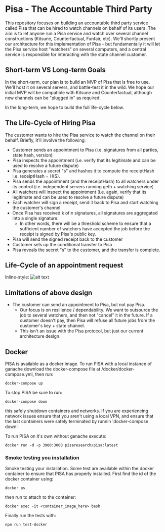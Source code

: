 # Pisa - The Accountable Third Party

This repository focuses on building an accountable third party service called Pisa that can be hired to watch channels on behalf of its users. The aim is to let anyone run a Pisa service and watch over several channel constructions (Kitsune, Counterfactual, Funfair, etc). We'll shortly present our architecture for this implementation of Pisa - but fundamentally it will let the Pisa service host "watchers" on several computers, and a central service is responsible for interacting with the state channel customer. 

## Short-term VS Long-term Goals

In the short-term, our plan is to build an MVP of Pisa that is free to use. We'll host it on several servers, and battle-test it in the wild. We hope our initial MVP will be compatible with Kitsune and Counterfactual, although new channels can be "plugged in" as required. 

In the long-term, we hope to build the full life-cycle below. 

## The Life-Cycle of Hiring Pisa 

The customer wants to hire the Pisa service to watch the channel on their behalf. Briefly, it'll involve the following: 

* Customer sends an appointment to Pisa (i.e. signatures from all parties, state hash, version)
* Pisa inspects the appointment (i.e. verify that its legitimate and can be used to resolve a future dispute)
* Pisa generates a secret "s" and hashes it to compute the receiptHash i.e. receiptHash = H(S). 
* Pisa sends the appointment (and the receiptHash) to all watchers under its control (i.e. independent servers running geth + watching service)
* All watchers will inspect the appointment (i.e. again, verify that its legitimate and can be used to resolve a future dispute) 
* Each watcher will sign a receipt, send it back to Pisa and start watching the customer's channel.  
* Once Pisa has received k of n signatures, all signatures are aggregated into a single signature. 
  * In other words, there will be a threshold scheme to ensure that a sufficient number of watchers have accepted the job before the receipt is signed by Pisa's public key. 
* Pisa will send the signed receipt back to the customer 
* Customer sets up the conditional transfer to Pisa
* Pisa reveals the secret "s" to the customer, and the transfer is complete. 

## Life-Cycle of an appointment request

Inline-style: 
![alt text](https://github.com/pisaresearch/pisa/diagrams/overview_flow.svg "Life-cycle of a request diagram, showing the different components involved")


## Limitations of above design 

* The customer can send an appointment to Pisa, but not pay Pisa. 
  * Our focus is on resilience / dependability. We want to outsource the job to several watchers, and then not "cancel" it in the future. If a customer doesn't pay, then Pisa will refuse all future jobs from the customer's key + state channel. 
  * This isn't an issue with the Pisa protocol, but just our current architecture design. 

## Docker


PISA is available as a docker image. To run PISA with a local instance of ganache download the docker-compose file at /docker/docker-compose.yml, then run:
```
docker-compose up
```
To stop PISA be sure to run:
```
docker-compose down
```
this safely shutdown containers and networks.
If you are experiencing network issues ensure that you aren't using a local VPN, and ensure that the last containers were safely terminated by runnin 'docker-compose down'.


To run PISA on it's own without ganache execute:
```
docker run -d -p 3000:3000 pisaresearch/pisa:latest
```

### Smoke testing you installation
Smoke testing your installation. Some test are available within the docker container to ensure that PISA has properly installed. First find the id of the docker container using:
```
docker ps
```
then run to attach to the container:
```
docker exec -it <container_image_here> bash
```
Finally run the tests with:
```
npm run test-docker
```
